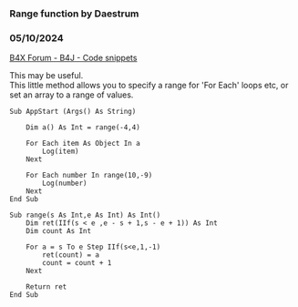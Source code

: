 ### Range function by Daestrum
### 05/10/2024
[B4X Forum - B4J - Code snippets](https://www.b4x.com/android/forum/threads/161041/)

This may be useful.  
This little method allows you to specify a range for 'For Each' loops etc, or set an array to a range of values.  

```B4X
Sub AppStart (Args() As String)  
      
    Dim a() As Int = range(-4,4)  
      
    For Each item As Object In a  
        Log(item)  
    Next  
      
    For Each number In range(10,-9)  
        Log(number)  
    Next  
End Sub  
  
Sub range(s As Int,e As Int) As Int()  
    Dim ret(IIf(s < e ,e - s + 1,s - e + 1)) As Int  
    Dim count As Int  
  
    For a = s To e Step IIf(s<e,1,-1)  
        ret(count) = a  
        count = count + 1  
    Next  
  
    Return ret  
End Sub
```